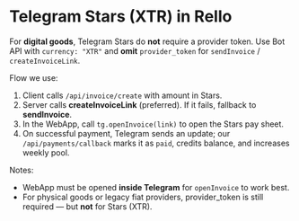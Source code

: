 # Telegram Stars (XTR) in Rello

For **digital goods**, Telegram Stars do **not** require a provider token.
Use Bot API with `currency: "XTR"` and **omit** `provider_token` for `sendInvoice` / `createInvoiceLink`.

Flow we use:
1) Client calls `/api/invoice/create` with amount in Stars.
2) Server calls **createInvoiceLink** (preferred). If it fails, fallback to **sendInvoice**.
3) In the WebApp, call `tg.openInvoice(link)` to open the Stars pay sheet.
4) On successful payment, Telegram sends an update; our `/api/payments/callback` marks it as `paid`, credits balance, and increases weekly pool.

Notes:
- WebApp must be opened **inside Telegram** for `openInvoice` to work best.
- For physical goods or legacy fiat providers, provider_token is still required — but **not** for Stars (XTR).
